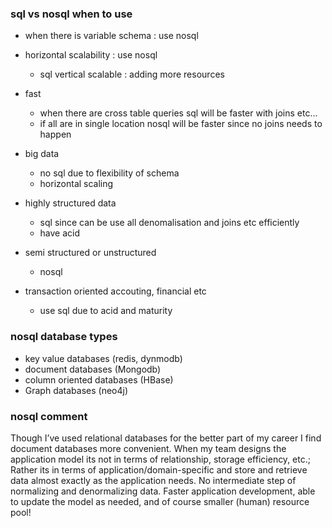 ### sql vs nosql when to use
- when there is variable schema : use nosql
- horizontal scalability : use nosql
    - sql vertical scalable : adding more resources

- fast
    - when there are cross table queries sql will be faster with joins etc...
    - if all are in single location nosql will be faster since no joins needs to happen

- big data
    - no sql due to flexibility of schema
    - horizontal scaling

- highly structured data
    - sql since can be use all denomalisation and joins etc efficiently
    - have acid

- semi structured or unstructured
    - nosql

- transaction oriented accouting, financial etc
    - use sql due to acid and maturity



### nosql database types
- key value databases (redis, dynmodb)
- document databases (Mongodb)
- column oriented databases (HBase)
- Graph databases (neo4j)


### nosql comment
Though I’ve used relational databases for the better part of my career I find document databases more convenient. When my team designs the application model its not in terms of relationship, storage efficiency, etc.; Rather its in terms of application/domain-specific and store and retrieve data almost exactly as the application needs. No intermediate step of normalizing and denormalizing data. Faster application development, able to update the model as needed, and of course smaller (human) resource pool!